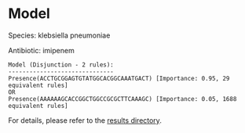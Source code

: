 
# Model

Species: klebsiella pneumoniae

Antibiotic: imipenem

```
Model (Disjunction - 2 rules):
------------------------------
Presence(ACCTGCGGAGTGTATGGCACGGCAAATGACT) [Importance: 0.95, 29 equivalent rules]
OR
Presence(AAAAAAGCACCGGCTGGCCGCGCTTCAAAGC) [Importance: 0.05, 1688 equivalent rules]

```

For details, please refer to the [results directory](../../../../../results/scm_b/klebsiella%20pneumoniae/imipenem/repeat_7/).

